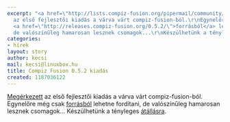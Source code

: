 ```yaml
---
excerpt: "<a href=\"http://lists.compiz-fusion.org/pipermail/community/2007-August/000091.html\">Megérkezett</a>
  az első fejlesztői kiadás a várva várt compiz-fusion-ból.\r\nEgynelőre még csak
  <a href=\"http://releases.compiz-fusion.org/0.5.2/\">forrásból</a> lehetne fordítani,
  de valószínűleg hamarosan lesznek csomagok...\r\nKészülhetünk a tényleges <a href=\"http://forum.compiz-fusion.org/showthread.php?mode=hybrid&t=3157\">átállásra</a>."
categories:
- hírek
layout: story
author: kecsi
mail: kecsi@linuxbox.hu
title: Compiz Fusion 0.5.2 kiadás
created: 1187036122
---
```

<a href="http://lists.compiz-fusion.org/pipermail/community/2007-August/000091.html">Megérkezett</a> az első fejlesztői kiadás a várva várt compiz-fusion-ból.
Egynelőre még csak <a href="http://releases.compiz-fusion.org/0.5.2/">forrásból</a> lehetne fordítani, de valószínűleg hamarosan lesznek csomagok...
Készülhetünk a tényleges <a href="http://forum.compiz-fusion.org/showthread.php?mode=hybrid&t=3157">átállásra</a>.
